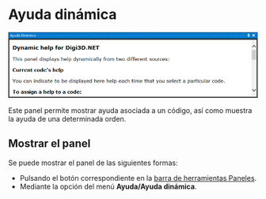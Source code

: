 # Ayuda dinámica

![Panel Ayuda dinámica](../../../.gitbook/assets/ayudadinamica.png)

Este panel permite mostrar ayuda asociada a un código, así como muestra la ayuda de una determinada orden.

## Mostrar el panel

Se puede mostrar el panel de las siguientes formas:

* Pulsando el botón correspondiente en la [barra de herramientas Paneles](../barras-de-herramientas/paneles.md).
* Mediante la opción del menú **Ayuda/Ayuda dinámica**.
